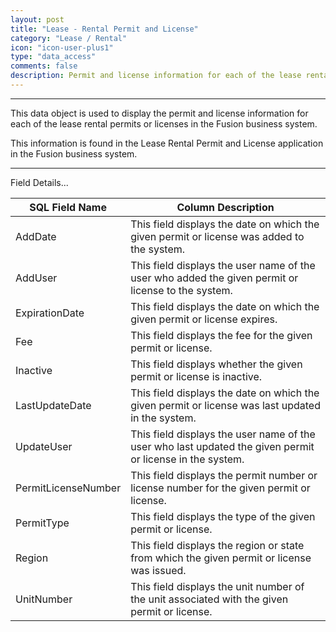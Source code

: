 ```yaml
---
layout: post
title: "Lease - Rental Permit and License"
category: "Lease / Rental" 
icon: "icon-user-plus1"
type: "data_access" comments: falsedescription: Permit and license information for each of the lease rental permits or licenses in the DMS
---
```


---

This data object is used to display the permit and license information for each
of the lease rental permits or licenses in the Fusion business system.

This information is found in the Lease Rental Permit and License application in
the Fusion business system.

 <!-- 


 -->  <hr>Field Details...

| **SQL Field Name**  | **Column Description**                                                                                    |
|---|---|
| AddDate             | This field displays the date on which the given permit or license was added to the system.                |
| AddUser             | This field displays the user name of the user who added the given permit or license to the system.        |
| ExpirationDate      | This field displays the date on which the given permit or license expires.                                |
| Fee                 | This field displays the fee for the given permit or license.                                              |
| Inactive            | This field displays whether the given permit or license is inactive.                                      |
| LastUpdateDate      | This field displays the date on which the given permit or license was last updated in the system.         |
| UpdateUser          | This field displays the user name of the user who last updated the given permit or license in the system. |
| PermitLicenseNumber | This field displays the permit number or license number for the given permit or license.                  |
| PermitType          | This field displays the type of the given permit or license.                                              |
| Region              | This field displays the region or state from which the given permit or license was issued.                |
| UnitNumber          | This field displays the unit number of the unit associated with the given permit or license.              |
